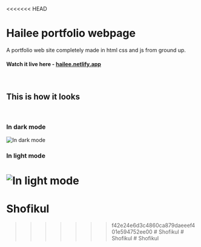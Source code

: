 <<<<<<< HEAD
# Hailee portfolio webpage

A portfolio web site completely made in html css and js from ground up.

#### Watch it live here - [hailee.netlify.app](https://hailee.netlify.app/)

<br>

## This is how it looks

<br>

### In dark mode

![In dark mode](./preview/hailee-dark.png)

### In light mode

![In light mode](./preview/hailee-light.png)
=======
# Shofikul
>>>>>>> f42e24e6d3c4860ca879daeeef401e594752ee00
#   S h o f i k u l  
 #   S h o f i k u l  
 #   S h o f i k u l  
 